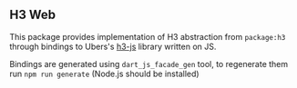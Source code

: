 ## H3 Web

This package provides implementation of H3 abstraction from `package:h3` through bindings to Ubers's [h3-js](https://github.com/uber/h3-js) library written on JS.

Bindings are generated using `dart_js_facade_gen` tool, to regenerate them run `npm run generate` (Node.js should be installed)
